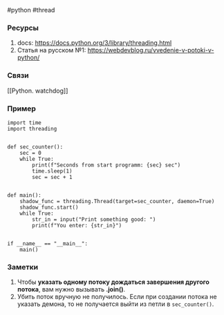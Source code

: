 #python #thread

### Ресурсы

1. docs:  https://docs.python.org/3/library/threading.html
2. Статья на русском №1: https://webdevblog.ru/vvedenie-v-potoki-v-python/

### Связи
[[Python. watchdog]]


### Пример
```
import time
import threading


def sec_counter():
    sec = 0
    while True:
        print(f"Seconds from start programm: {sec} sec")
        time.sleep(1)
        sec = sec + 1


def main():
    shadow_func = threading.Thread(target=sec_counter, daemon=True)
    shadow_func.start()
    while True:
        str_in = input("Print something good: ")
        print(f"You enter: {str_in}")


if __name__ == "__main__":
    main()
```

### Заметки

1. Чтобы **указать одному потоку дождаться завершения другого потока**, вам нужно вызывать **.join()**.
2. Убить поток вручную не получилось. Если при создании потока не указать демона, то не получается выйти из петли в `sec_counter()`.